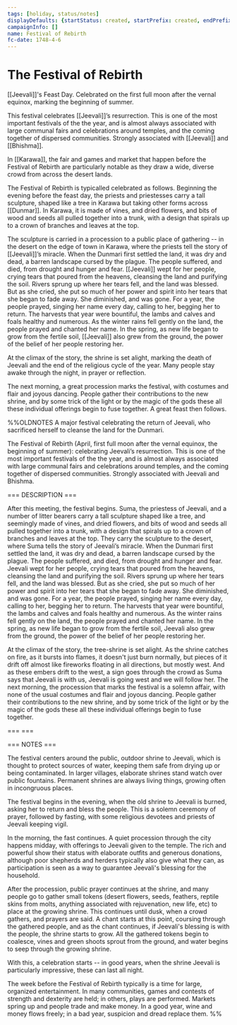 ```yaml
---
tags: [holiday, status/notes]
displayDefaults: {startStatus: created, startPrefix: created, endPrefix: destroyed, endStatus: destroyed}
campaignInfo: []
name: Festival of Rebirth
fc-date: 1748-4-6
---
```

# The Festival of Rebirth

[[Jeevali]]'s Feast Day. Celebrated on the first full moon after the vernal equinox, marking the beginning of summer. 

This festival celebrates [[Jeevali]]’s resurrection. This is one of the most important festivals of the the year, and is almost always associated with large communal fairs and celebrations around temples, and the coming together of dispersed communities. Strongly associated with [[Jeevali]] and [[Bhishma]].

In [[Karawa]], the fair and games and market that happen before the Festival of Rebirth are particularly notable as they draw a wide, diverse crowd from across the desert lands. 

The Festival of Rebirth is typicalled celebrated as follows. Beginning the evening before the feast day, the priests and priestesses carry a tall sculpture, shaped like a tree in Karawa but taking other forms across [[Dunmar]]. In Karawa, it is made of vines, and dried flowers, and bits of wood and seeds all pulled together into a trunk, with a design that spirals up to a crown of branches and leaves at the top. 

The sculpture is carried in a procession to a public place of gathering -- in the desert on the edge of town in Karawa, where the priests tell the story of [[Jeevali]]’s miracle. When the Dunmari first settled the land, it was dry and dead, a barren landscape cursed by the plague. The people suffered, and died, from drought and hunger and fear. [[Jeevali]] wept for her people, crying tears that poured from the heavens, cleansing the land and purifying the soil. Rivers sprung up where her tears fell, and the land was blessed. But as she cried, she put so much of her power and spirit into her tears that she began to fade away. She diminished, and was gone. For a year, the people prayed, singing her name every day, calling to her, begging her to return. The harvests that year were bountiful, the lambs and calves and foals healthy and numerous. As the winter rains fell gently on the land, the people prayed and chanted her name. In the spring, as new life began to grow from the fertile soil, [[Jeevali]] also grew from the ground, the power of the belief of her people restoring her.

At the climax of the story, the shrine is set alight, marking the death of Jeevali and the end of the religious cycle of the year. Many people stay awake through the night, in prayer or reflection. 

The next morning, a great procession marks the festival, with costumes and flair and joyous dancing. People gather their contributions to the new shrine, and by some trick of the light or by the magic of the gods these all these individual offerings begin to fuse together. A great feast then follows. 

%%OLDNOTES
A major festival celebrating the return of Jeevali, who sacrificed herself to cleanse the land for the Dunmari.

The Festival of Rebirth (April, first full moon after the vernal equinox, the beginning of summer): celebrating Jeevali’s resurrection. This is one of the most important festivals of the the year, and is almost always associated with large communal fairs and celebrations around temples, and the coming together of dispersed communities. Strongly associated with Jeevali and Bhishma.

=== DESCRIPTION ===

After this meeting, the festival begins. Suma, the priestess of Jeevali, and a number of litter bearers carry a tall sculpture shaped like a tree, and seemingly made of vines, and dried flowers, and bits of wood and seeds all pulled together into a trunk, with a design that spirals up to a crown of branches and leaves at the top. They carry the sculpture to the desert, where Suma tells the story of Jeevali’s miracle. When the Dunmari first settled the land, it was dry and dead, a barren landscape cursed by the plague. The people suffered, and died, from drought and hunger and fear. Jeevali wept for her people, crying tears that poured from the heavens, cleansing the land and purifying the soil. Rivers sprung up where her tears fell, and the land was blessed. But as she cried, she put so much of her power and spirit into her tears that she began to fade away. She diminished, and was gone. For a year, the people prayed, singing her name every day, calling to her, begging her to return. The harvests that year were bountiful, the lambs and calves and foals healthy and numerous. As the winter rains fell gently on the land, the people prayed and chanted her name. In the spring, as new life began to grow from the fertile soil, Jeevali also grew from the ground, the power of the belief of her people restoring her.

At the climax of the story, the tree-shrine is set alight. As the shrine catches on fire, as it bursts into flames, it doesn't just burn normally, but pieces of it drift off almost like fireworks floating in all directions, but mostly west. And as these embers drift to the west, a sign goes through the crowd as Suma says that Jeevali is with us, Jeevali is going west and we will follow her. The next morning, the procession that marks the festival is a solemn affair, with none of the usual costumes and flair and joyous dancing. People gather their contributions to the new shrine, and by some trick of the light or by the magic of the gods these all these individual offerings begin to fuse together. 

=== ===

=== NOTES ===

The festival centers around the public, outdoor shrine to Jeevali, which is thought to protect sources of water, keeping them safe from drying up or being contaminated. In larger villages, elaborate shrines stand watch over public fountains. Permanent shrines are always living things, growing often in incongruous places.

The festival begins in the evening, when the old shrine to Jeevali is burned, asking her to return and bless the people. This is a solemn ceremony of prayer, followed by fasting, with some religious devotees and priests of Jeevali keeping vigil.

In the morning, the fast continues. A quiet procession through the city happens midday, with offerings to Jeevali given to the temple. The rich and powerful show their status with elaborate outfits and generous donations, although poor shepherds and herders typically also give what they can, as participation is seen as a way to guarantee Jeevali's blessing for the household.

After the procession, public prayer continues at the shrine, and many people go to gather small tokens (desert flowers, seeds, feathers, reptile skins from molts, anything associated with rejuvenation, new life, etc) to place at the growing shrine. This continues until dusk, when a crowd gathers, and prayers are said. A chant starts at this point, coursing through the gathered people, and as the chant continues, if Jeevali's blessing is with the people, the shrine starts to grow. All the gathered tokens begin to coalesce, vines and green shoots sprout from the ground, and water begins to seep through the growing shrine.

With this, a celebration starts -- in good years, when the shrine Jeevali is particularly impressive, these can last all night.

The week before the Festival of Rebirth typically is a time for large, organized entertainment. In many communities, games and contests of strength and dexterity are held; in others, plays are performed. Markets spring up and people trade and make money. In a good year, wine and money flows freely; in a bad year, suspicion and dread replace them.
%%